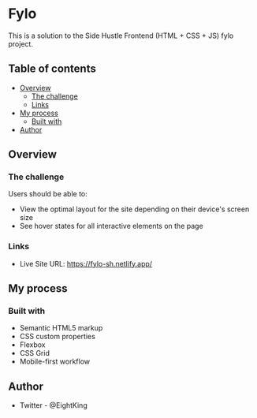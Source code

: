 # Fylo
This is a solution to the Side Hustle Frontend (HTML + CSS + JS) fylo project. 

## Table of contents

- [Overview](#overview)
  - [The challenge](#the-challenge)
  - [Links](#links)
- [My process](#my-process)
  - [Built with](#built-with)
- [Author](#author)

## Overview

### The challenge

Users should be able to:

- View the optimal layout for the site depending on their device's screen size
- See hover states for all interactive elements on the page

### Links

- Live Site URL: https://fylo-sh.netlify.app/

## My process

### Built with

- Semantic HTML5 markup
- CSS custom properties
- Flexbox
- CSS Grid
- Mobile-first workflow

## Author

- Twitter - @EightKing
